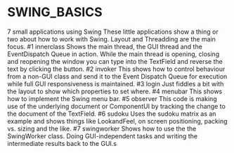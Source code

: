 # SWING_BASICS
7 small applications using Swing 
These little applications show a thing or two about how to work with Swing. Layout and Threadding are the main focus.
#1 innerclass
Shows the main thread, the GUI thread and the EventDispatch Queue in action. While the main thread is
opening, closing and reopening the window you can type into the TextField and reverse the text by clicking the button.
#2 invoker
This shows how to control behaviour from a non-GUI class and send it to the Event Dispatch Queue for execution while full
GUI responsiveness is maintained.
#3 login
Just fiddles a bit with the layout to show which properties to set where.
#4 menubar 
This shows how to implement the Swing menu bar.
#5 observer
This code is making use of the underlying document or ComponentUI by tracking the change to the document of the TextField.
#6 sudoku
Uses the sudoku matrix as an example and shows things like LookandFeel, on screen positioning, packing vs. sizing and the like.
#7 swingworker
Shows how to use the the SwingWorker class. Doing GUI-independent tasks and writing the intermediate results back to the GUI.s 

